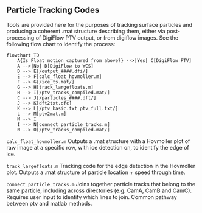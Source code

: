 ## Particle Tracking Codes
Tools are provided here for the purposes of tracking surface particles and producing a coherent .mat structure describing them, either via post-processing of DigiFlow PTV output, or from digiflow images. See the following flow chart to identify the process:

```mermaid
flowchart TD
    A{Is Float motion captured from above?} -->|Yes| C[DigiFlow PTV]
    A -->|No| D[DigiFlow to WCS]
    D --> E[/output_####.dfi/]
    E --> F[calc_float_hovmoller.m]
    F --> G[/ice_ts.mat/]
    G --> H[track_largefloats.m]
    H --> I[/ptv_tracks_compiled.mat/]
    C --> J[/particles_####.dft/]
    J --> K[dft2txt.dfc]
    K --> L[/ptv_basic.txt ptv_full.txt/]
    L --> M[ptv2mat.m]
    M --> I
    I --> N[connect_particle_tracks.m]
    N --> O[/ptv_tracks_compiled.mat/]
```

`calc_float_hovmoller.m` 
    Outputs a .mat structure with a Hovmoller plot of raw image at a specific row, with ice detection on, to identify the edge of ice. 
    
`track_largefloats.m`
    Tracking code for the edge detection in the Hovmoller plot. Outputs a .mat structure of particle location + speed through time.
    
`connect_particle_tracks.m`
    Joins together particle tracks that belong to the same particle, including across directories (e.g. CamA, CamB and CamC). Requires user input to identify which lines to join. Common pathway between ptv and matlab methods.
